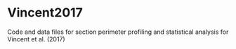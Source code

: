 # Vincent2017
Code and data files for section perimeter profiling and statistical analysis for Vincent et al. (2017)
